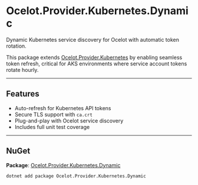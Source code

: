 # Ocelot.Provider.Kubernetes.Dynamic

Dynamic Kubernetes service discovery for Ocelot with automatic token rotation.

This package extends [Ocelot.Provider.Kubernetes](https://www.nuget.org/packages/Ocelot.Provider.Kubernetes) by enabling seamless token refresh, 
critical for AKS environments where service account tokens rotate hourly.

---

## Features

- Auto-refresh for Kubernetes API tokens
- Secure TLS support with `ca.crt`
- Plug-and-play with Ocelot service discovery
- Includes full unit test coverage

---

## NuGet

**Package**: [Ocelot.Provider.Kubernetes.Dynamic](https://www.nuget.org/packages/Ocelot.Provider.Kubernetes.Dynamic)

```bash
dotnet add package Ocelot.Provider.Kubernetes.Dynamic
